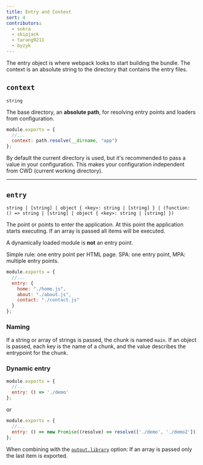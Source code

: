```yaml
---
title: Entry and Context
sort: 4
contributors:
  - sokra
  - skipjack
  - tarang9211
  - byzyk
---
```


The entry object is where webpack looks to start building the bundle. The context is an absolute string to the directory that contains the entry files.


## `context`

`string`

The base directory, an **absolute path**, for resolving entry points and loaders from configuration.

``` js
module.exports = {
  //...
  context: path.resolve(__dirname, "app")
};
```

By default the current directory is used, but it's recommended to pass a value in your configuration. This makes your configuration independent from CWD (current working directory).

---


## `entry`

`string | [string] | object { <key>: string | [string] } | (function: () => string | [string] | object { <key>: string | [string] })`

The point or points to enter the application. At this point the application starts executing. If an array is passed all items will be executed.

A dynamically loaded module is **not** an entry point.

Simple rule: one entry point per HTML page. SPA: one entry point, MPA: multiple entry points.

```js
module.exports = {
  //...
  entry: {
    home: "./home.js",
    about: "./about.js",
    contact: "./contact.js"
  }
};
```


### Naming

If a string or array of strings is passed, the chunk is named `main`. If an object is passed, each key is the name of a chunk, and the value describes the entrypoint for the chunk.


### Dynamic entry

```js
module.exports = {
  //...
  entry: () => './demo'
};
```

or

```js
module.exports = {
  //...
  entry: () => new Promise((resolve) => resolve(['./demo', './demo2']))
};
```

When combining with the [`output.library`](/configuration/output#output-library) option: If an array is passed only the last item is exported.
